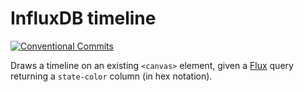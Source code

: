 # InfluxDB timeline

[![Conventional Commits](https://img.shields.io/badge/Conventional%20Commits-1.0.0-yellow.svg)](https://conventionalcommits.org)

Draws a timeline on an existing `<canvas>` element, given a [Flux][flux] query returning a `state-color` column (in hex notation).

[flux]: https://docs.influxdata.com/flux/
